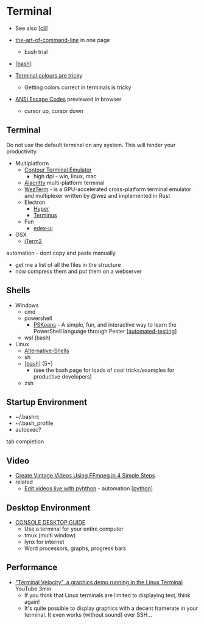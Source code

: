 Terminal
========

* See also [[cli]]

* [the-art-of-command-line](https://github.com/jlevy/the-art-of-command-line) in one page
  * bash trial

* [[bash]]

* [Terminal colours are tricky](https://jvns.ca/blog/2024/10/01/terminal-colours/)
  * Getting colors correct in terminals is tricky
* [ANSI Escape Codes](https://ansi.tools/) previewed in browser
  * cursor up, cursor down

Terminal
--------

Do not use the default terminal on any system. This will hinder your productivity.

* Multiplatform
  * [Contour Terminal Emulator](http://contour-terminal.org/)
    * high dpi - win, linux, mac
  * [Alacritty](https://github.com/alacritty/alacritty) multi-platform terminal
  * [WezTerm](https://wezfurlong.org/wezterm/) - is a GPU-accelerated cross-platform terminal emulator and multiplexer written by @wez and implemented in Rust
  * Electron
    * [Hyper](https://hyper.is/)
    * [Terminus](https://www.electronjs.org/apps/terminus)
  * Fun
    * [edex-ui](https://github.com/GitSquared/edex-ui)
* OSX
  * [iTerm2](https://www.iterm2.com/)

automation - dont copy and paste manually.
  - get me a list of all the files in the structure
  - now compress them and put them on a webserver

Shells
------

* Windows
  * cmd
  * powershell
    * [PSKoans](https://github.com/vexx32/PSKoans) -  A simple, fun, and interactive way to learn the PowerShell language through Pester [[automated-testing]]
  * wsl (bash)
* Linux
  * [Alternative-Shells](https://github.com/oilshell/oil/wiki/Alternative-Shells)
  * sh
  * [[bash]] (5+)
    * (see the bash page for loads of cool tricks/examples for productive developers)
  * zsh


Startup Environment
-------------------

* ~/.bashrc
* ~/.bash_profile
* autoexec?

tab completion


Video
-----

* [Create Vintage Videos Using FFmpeg in 4 Simple Steps](https://ottverse.com/create-vintage-videos-using-ffmpeg/)
* related
  * [Edit videos live with pyhthon](https://github.com/Zulko/moviepy) - automation [[python]]

Desktop Environment
-------------------

* [CONSOLE DESKTOP GUIDE](https://pspodcasting.net/dan/blog/2018/console_desktop.html)
  * Use a terminal for your entire computer
  * tmux (multi window)
  * lynx for internet
  * Word processors, graphs, progress bars


Performance
----------

* ["Terminal Velocity", a graphics demo running in the Linux Terminal](https://www.youtube.com/watch?v=MWcuI2SXA-A) YouTube 3min
  * If you think that Linux terminals are limited to displaying text, think again!
  * It's quite possible to display graphics with a decent framerate in your terminal. It even works (without sound) over SSH...

[//begin]: # "Autogenerated link references for markdown compatibility"
[cli]: cli.md "CLI Command Line Interface"
[bash]: bash.md "bash"
[automated-testing]: automated-testing.md "Automated Testing"
[python]: python.md "python3"
[//end]: # "Autogenerated link references"